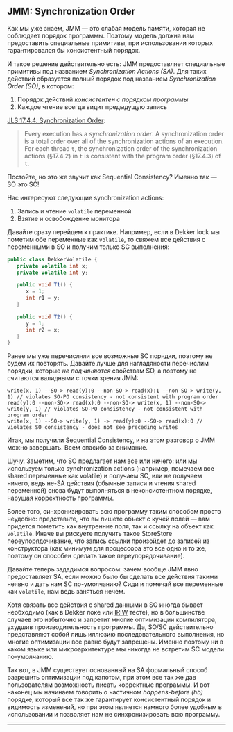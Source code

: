 ## JMM: Synchronization Order

  

Как мы уже знаем, JMM — это слабая модель памяти, которая не соблюдает порядок программы. Поэтому модель должна нам предоставить специальные примитивы, при использовании которых гарантировался бы консистентный порядок.

  

И такое решение действительно есть: JMM предоставляет специальные примитивы под названием *Synchronization Actions (SA)*. Для таких действий образуется полный порядок под названием *Synchronization Order (SO)*, в котором:

  
1. Порядок действий *консистентен с порядком программы*
2. Каждое чтение всегда видит предыдущую запись
  

[JLS 17.4.4. Synchronization Order](https://docs.oracle.com/javase/specs/jls/se17/html/jls-17.html#jls-17.4.4):

  

> Every execution has a *synchronization order*. A synchronization order is a total order over all of the synchronization actions of an execution. For each thread `t`, the synchronization order of the synchronization actions (§17.4.2) in `t` is consistent with the program order (§17.4.3) of `t`.

Постойте, но это же звучит как Sequential Consistency? Именно так — SO это SC!

  

Нас интересуют следующие synchronization actions:

  
1. Запись и чтение `volatile` переменной
2. Взятие и освобождение монитора
  

Давайте сразу перейдем к практике. Например, если в Dekker lock мы пометим обе переменные как `volatile`, то свяжем все действия с переменными в SO и получим только SC выполнения:

  
```java
public class DekkerVolatile {
   private volatile int x;
   private volatile int y;

   public void T1() {
      x = 1;
      int r1 = y;
   }

   public void T2() {
      y = 1;
      int r2 = x;
   }
}
```
  

Ранее мы уже перечисляли все возможные SC порядки, поэтому не будем их повторять. Давайте лучше для нагладяности перечислим порядки, которые *не подчиняются* свойствам SO, а поэтому не считаются валидными с точки зрения JMM:

  
```
write(x, 1) --SO-> read(y):0 --non-SO-> read(x):1 --non-SO-> write(y, 1) // violates SO-PO consistency - not consistent with program order
read(y):0 --non-SO-> read(x):0 --non-SO-> write(x, 1) --non-SO-> write(y, 1) // violates SO-PO consistency - not consistent with program order
write(x, 1) --SO-> write(y, 1) -> read(y):0 --SO-> read(x):0 // violates SO consistency - does not see preceding writes
```
  

Итак, мы получили Sequential Consistency, и на этом разговор о JMM можно завершать. Всем спасибо за внимание.

  

Шучу. Заметим, что SO предлагает нам все или ничего: или мы используем только synchronization actions (например, помечаем все shared переменные как volatile) и получаем SC, или не получаем ничего, ведь не-SA действия (обычные записи и чтения shared переменной) снова будут выполняться в неконсистентном порядке, нарушая корректность программы.

  

Более того, синхронизировать всю программу таким способом просто неудобно: представьте, что вы пишете объект с кучей полей — вам придется пометить как внутренние поля, так и ссылку на объект как `volatile`. Иначе вы рискуете получить такое StoreStore переупорядочивание, что запись ссылки произойдет до записей из конструктора (как минимум для процессора это все одно и то же, поэтому он способен сделать такое переупорядочивание).

  

Давайте теперь зададимся вопросом: зачем вообще JMM явно предоставляет SA, если можно было бы сделать все действия такими неявно и дать нам SC по-умолчанию? Сиди и помечай все переменные как `volatile`, нам ведь заняться нечем.

  

Хотя связать все действия с shared данными в SO иногда бывает необходимо (как в Dekker локе или [IRIW](https://github.com/openjdk/jcstress/blob/master/tests-custom/src/main/java/org/openjdk/jcstress/tests/volatiles/VolatileIRIWTest.java) тесте), но в большинстве случаев это избыточно и запретит многие оптимизации компилятора, ухудшив производительность программы. Да, SO/SC действительно представляют собой лишь иллюзию последовательного выполнения, но многие оптимизации все равно будут запрещены. Именно поэтому ни в каком языке или микроархитектуре мы никогда не встретим SC модели по-умолчанию.

  

Так вот, в JMM существует основанный на SA формальный способ разрешить оптимизации под капотом, при этом все так же дав пользователям возможность писать корректные программы. И вот наконец мы начинаем говорить о частичном *happens-before (hb)* порядке, который все так же гарантирует консистентный порядок и видимость изменений, но при этом является намного более удобным в использовании и позволяет нам не синхронизировать всю программу.

  

---

  
